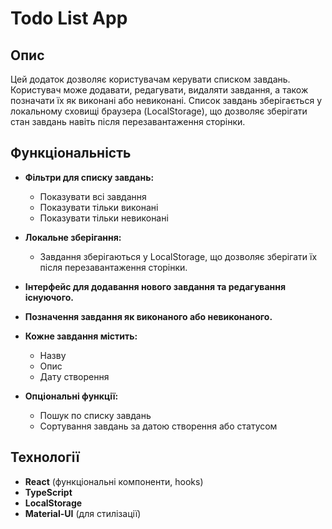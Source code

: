 # Todo List App

## Опис

Цей додаток дозволяє користувачам керувати списком завдань. Користувач може додавати, редагувати, видаляти завдання, а також позначати їх як виконані або невиконані. Список завдань зберігається у локальному сховищі браузера (LocalStorage), що дозволяє зберігати стан завдань навіть після перезавантаження сторінки.

## Функціональність

- **Фільтри для списку завдань:**
  - Показувати всі завдання
  - Показувати тільки виконані
  - Показувати тільки невиконані

- **Локальне зберігання:**
  - Завдання зберігаються у LocalStorage, що дозволяє зберігати їх після перезавантаження сторінки.

- **Інтерфейс для додавання нового завдання та редагування існуючого.**

- **Позначення завдання як виконаного або невиконаного.**

- **Кожне завдання містить:**
  - Назву
  - Опис
  - Дату створення

- **Опціональні функції:**
  - Пошук по списку завдань
  - Сортування завдань за датою створення або статусом

## Технології

- **React** (функціональні компоненти, hooks)
- **TypeScript**
- **LocalStorage**
- **Material-UI** (для стилізації)
